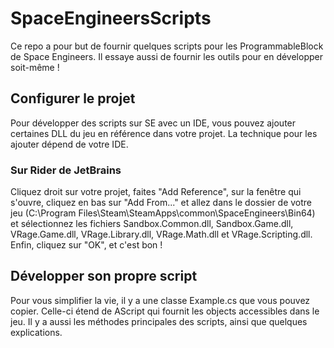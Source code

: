 # SpaceEngineersScripts

Ce repo a pour but de fournir quelques scripts pour les ProgrammableBlock de Space Engineers.
Il essaye aussi de fournir les outils pour en développer soit-même !

## Configurer le projet
 
  Pour développer des scripts sur SE avec un IDE, vous pouvez ajouter certaines DLL du jeu en référence dans votre projet.
La technique pour les ajouter dépend de votre IDE.
### Sur Rider de JetBrains
  Cliquez droit sur votre projet, faites "Add Reference", sur la fenêtre qui s'ouvre, cliquez en bas sur "Add From..." et
allez dans le dossier de votre jeu (C:\Program Files\Steam\SteamApps\common\SpaceEngineers\Bin64\) et sélectionnez les fichiers
Sandbox.Common.dll, Sandbox.Game.dll, VRage.Game.dll, VRage.Library.dll, VRage.Math.dll et VRage.Scripting.dll.
Enfin, cliquez sur "OK", et c'est bon !

## Développer son propre script

  Pour vous simplifier la vie, il y a une classe Example.cs que vous pouvez copier. Celle-ci étend de AScript qui fournit les
objects accessibles dans le jeu. Il y a aussi les méthodes principales des scripts, ainsi que quelques explications.
